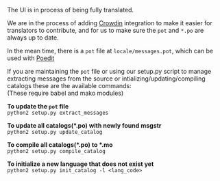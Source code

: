 The UI is in process of being fully translated.  

We are in the process of adding [Crowdin](https://crowdin.com/) integration to make it easier for translators to contribute, and for us to make sure the `pot` and `*.po` are always up to date.  

In the mean time, there is a `pot` file at `locale/messages.pot`, which can be used with [Poedit](https://poedit.net/)  

If you are maintaining the `pot` file or using our setup.py script to manage extracting messages from the source  or intializing/updating/compiling catalogs these are the available commands:  
(These require babel and mako modules)  

__To update the `pot` file__  
`python2 setup.py extract_messages`  

__To update all catalogs(*.po) with newly found msgstr__  
`python2 setup.py update_catalog`  

__To compile all catalogs(*.po) to *.mo__  
`python2 setup.py compile_catalog`  

__To initialize a new language that does not exist yet__  
`python2 setup.py init_catalog -l <lang_code>`  